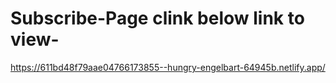 # Subscribe-Page clink below link to view-

https://611bd48f79aae04766173855--hungry-engelbart-64945b.netlify.app/
